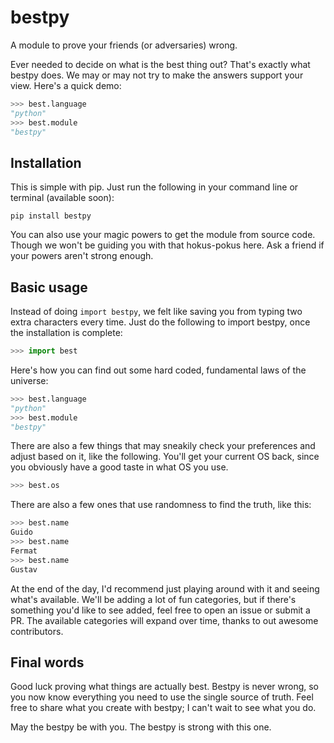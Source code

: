# bestpy
A module to prove your friends (or adversaries) wrong.

Ever needed to decide on what is the best thing out? That's exactly what bestpy does. We may or may not try to make the answers support your view. Here's a quick demo:
```python
>>> best.language
"python"
>>> best.module
"bestpy"
```
## Installation
This is simple with pip. Just run the following in your command line or terminal (available soon):
```
pip install bestpy
```

You can also use your magic powers to get the module from source code. Though we won't be guiding you with that hokus-pokus here. Ask a friend if your powers aren't strong enough.

## Basic usage
Instead of doing `import bestpy`, we felt like saving you from typing two extra characters every time. Just do the following to import bestpy, once the installation is complete:
```python
>>> import best
```
Here's how you can find out some hard coded, fundamental laws of the universe:
```py
>>> best.language
"python"
>>> best.module
"bestpy"
```
There are also a few things that may sneakily check your preferences and adjust based on it, like the following. You'll get your current OS back, since you obviously have a good taste in what OS you use.
```python
>>> best.os
```
There are also a few ones that use randomness to find the truth, like this:
```py
>>> best.name
Guido
>>> best.name
Fermat
>>> best.name
Gustav
```
At the end of the day, I'd recommend just playing around with it and seeing what's available. We'll be adding a lot of fun categories, but if there's something you'd like to see added, feel free to open an issue or submit a PR. The available categories will expand over time, thanks to out awesome contributors.

## Final words
Good luck proving what things are actually best. Bestpy is never wrong, so you now know everything you need to use the single source of truth. Feel free to share what you create with bestpy; I can't wait to see what you do.

May the bestpy be with you. The bestpy is strong with this one.

